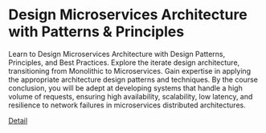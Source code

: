 # Design Microservices Architecture with Patterns & Principles

Learn to Design Microservices Architecture with Design Patterns, Principles, and Best Practices. Explore the iterate design architecture, transitioning from Monolithic to Microservices. Gain expertise in applying the appropriate architecture design patterns and techniques. By the course conclusion, you will be adept at developing systems that handle a high volume of requests, ensuring high availability, scalability, low latency, and resilience to network failures in microservices distributed architectures. 

[Detail](https://eduitfree.com/course/design-microservices-architecture-with-patterns-principles)
